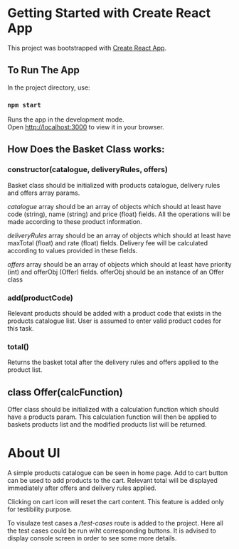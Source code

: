 # Getting Started with Create React App

This project was bootstrapped with [Create React App](https://github.com/facebook/create-react-app).

## To Run The App

In the project directory, use:

### `npm start`

Runs the app in the development mode.\
Open [http://localhost:3000](http://localhost:3000) to view it in your browser.

## How Does the Basket Class works:

### constructor(catalogue, deliveryRules, offers)

Basket class should be initialized with products catalogue, delivery rules and offers array params.

_catalogue_ array should be an array of objects which should at least have code (string), name (string) and price (float) fields. All the operations will be made according to these product information.

_deliveryRules_ array should be an array of objects which should at least have maxTotal (float) and rate (float) fields. Delivery fee will be calculated according to values provided in these fields.

_offers_ array should be an array of objects which should at least have priority (int) and offerObj (Offer) fields. offerObj should be an instance of an Offer class

### add(productCode)

Relevant products should be added with a product code that exists in the products catalogue list. User is assumed to enter valid product codes for this task.

### total()

Returns the basket total after the delivery rules and offers applied to the product list.

## class Offer(calcFunction)

Offer class should be initialized with a calculation function which should have a products param. This calculation function will then be applied to baskets products list and the modified products list will be returned.

# About UI

A simple products catalogue can be seen in home page. Add to cart button can be used to add products to the cart. Relevant total will be displayed immediately after offers and delivery rules applied.

Clicking on cart icon will reset the cart content. This feature is added only for testibility purpose.

To visulaze test cases a _/test-cases_ route is added to the project. Here all the test cases could be run wiht corresponding buttons. It is advised to display console screen in order to see some more details.
